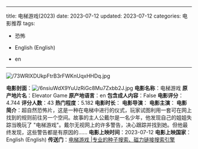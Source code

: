 
---
title: 电梯游戏(2023)
date: 2023-07-12
updated: 2023-07-12
categories: 电影推荐
tags:

- 恐怖

- English (English)
- en
---

<img src="https://image.tmdb.org/t/p/original/73WRlXDUkpFtrB3rFWKnUqxHHDq.jpg" alt="/73WRlXDUkpFtrB3rFWKnUqxHHDq.jpg" title="/73WRlXDUkpFtrB3rFWKnUqxHHDq.jpg">

**电影封面**：<img src="https://image.tmdb.org/t/p/w200/6nsiuWdX9YuUzRiGc8Mu7Zxbb2J.jpg" alt="/6nsiuWdX9YuUzRiGc8Mu7Zxbb2J.jpg" title="/6nsiuWdX9YuUzRiGc8Mu7Zxbb2J.jpg">
**电影名称**：电梯游戏
**原产地片名**：Elevator Game
**原产地语言**：en
**包含成人内容**：False
**电影评分**：4.744
**评分人数**：43
**热门程度**：5.182
**电影时长**：
**电影导演**：
**电影主演**：
**电影简介**：超自然恐怖片，这是一种在电梯中进行的仪式，玩家试图利用一套可在网上找到的规则前往另一个空间。故事的主人公戴尔是一名少年，他发现自己的姐姐失踪当晚玩了 "电梯游戏"。戴尔无视网上的许多警告，决心跟踪并找到她。但他最终发现，这些警告都是有原因的......
**电影上映时间**：2023-07-12
**电影上映国家**：English (English)
**传送门**：[电梯游戏 |专业的种子搜索、磁力链接搜索引擎](https://movie.amd794.com:2083/?search=Elevator%20Game&ordering=&mode=match_phrase&page_size=10&page=1)

